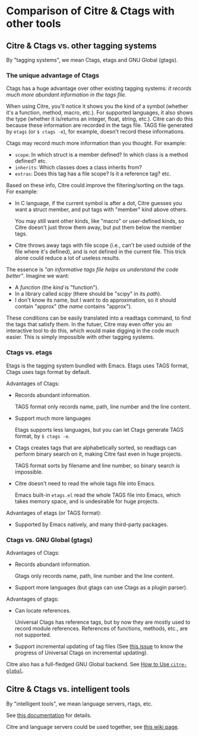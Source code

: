 # Comparison of Citre & Ctags with other tools

## Citre & Ctags vs. other tagging systems

By "tagging systems", we mean Ctags, etags and GNU Global (gtags).

### The unique advantage of Ctags

Ctags has a huge advantage over other existing tagging systems: *it records
much more abundant information in the tags file*.

When using Citre, you'll notice it shows you the kind of a symbol (whether it's
a function, method, macro, etc.). For supported languages, it also shows the
type (whether it is/returns an integer, float, string, etc.). Citre can do this
because these information are recorded in the tags file. TAGS file generated by
`etags` (or `$ ctags -e`), for example, doesn't record these informations.

Ctags may record much more information than you thought. For example:

- `scope`: In which struct is a member defined? In which class is a method
  defined? etc.
- `inherits`: Which classes does a class inherits from?
- `extras`: Does this tag has a file scope? Is it a reference tag? etc.

Based on these info, Citre could improve the filtering/sorting on the tags. For
example:

- In C language, if the current symbol is after a dot, Citre guesses you want a
  struct member, and put tags with "member" kind above others.

  You may still want other kinds, like "macro" or user-defined kinds, so Citre
  doesn't just throw them away, but put them below the member tags.

- Citre throws away tags with file scope (i.e., can't be used outside of the
  file where it's defined), and is not defined in the current file. This trick
  alone could reduce a lot of useless results.

The essence is *"an informative tags file helps us understand the code
better"*. Imagine we want:

- A *function* (the *kind* is "function").
- In a library called *scipy* (there should be "scipy" in its *path*).
- I don't know its name, but I want to do approximation, so it should contain
  "approx" (the *name* contains "approx").

These conditions can be easily translated into a readtags command, to find the
tags that satisfy them. In the futuer, Citre may even offer you an interactive
tool to do this, which would make digging in the code much easier. This is
simply impossible with other tagging systems.

### Ctags vs. etags

Etags is the tagging system bundled with Emacs. Etags uses TAGS format, Ctags
uses tags format by default.

Advantages of Ctags:

- Records abundant information.

  TAGS format only records name, path, line number and the line content.

- Support much more languages

  Etags supports less languages, but you can let Ctags generate TAGS format, by
  `$ ctags -e`.

- Ctags creates tags that are alphabetically sorted, so readtags can perform
  binary search on it, making Citre fast even in huge projects.

  TAGS format sorts by filename and line number, so binary search is
  impossible.

- Citre doesn't need to read the whole tags file into Emacs.

  Emacs built-in `etags.el` read the whole TAGS file into Emacs, which takes
  memory space, and is undesirable for huge projects.

Advantages of etags (or TAGS format):

- Supported by Emacs natively, and many third-party packages.

### Ctags vs. GNU Global (gtags)

Advantages of Ctags:

- Records abundant information.

  Gtags only records name, path, line number and the line content.

- Support more languages (but gtags can use Ctags as a plugin parser).

Advantages of gtags:

- Can locate references.

  Universal Ctags has reference tags, but by now they are mostly used to record
  module references. References of functions, methods, etc., are not supported.

- Support incremental updating of tag files (See [this
  issue](https://github.com/universal-ctags/ctags/issues/2697) to know the
  progress of Universal Ctags on incremental updating).

Citre also has a full-fledged GNU Global backend. See [How to Use
`citre-global`](citre-global.md).

## Citre & Ctags vs. intelligent tools

By "intelligent tools", we mean language servers, rtags, etc.

See [this documentation](../developer-manual/design-principle.md) for details.

Citre and language servers could be used together, see [this wiki
page](https://github.com/universal-ctags/citre/wiki/Use-Citre-together-with-lsp-mode).
